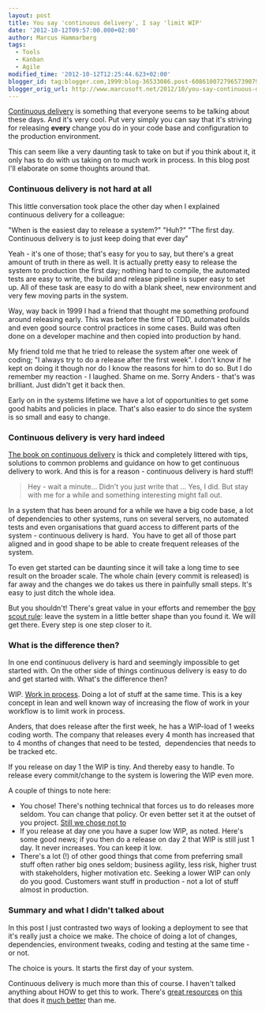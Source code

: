 ```yaml
---
layout: post
title: You say 'continuous delivery', I say 'limit WIP'
date: '2012-10-12T09:57:00.000+02:00'
author: Marcus Hammarberg
tags:
  - Tools
  - Kanban
  - Agile
modified_time: '2012-10-12T12:25:44.623+02:00'
blogger_id: tag:blogger.com,1999:blog-36533086.post-6086100727965739079
blogger_orig_url: http://www.marcusoft.net/2012/10/you-say-continuous-delivery-i-say-limit.html
---
```


<a href="http://continuous-delivery.thoughtworks.com/"
target="_blank">Continuous delivery</a> is something that everyone seems
to be talking about these days. And it's very cool.
Put very simply you can say that it's striving for releasing
**every** change you do in your code base and configuration to the
production environment.

This can seem like a very daunting task to take on but if you think
about it, it only has to do with us taking on to much work in process.
In this blog post I'll elaborate on some thoughts around that.



### Continuous delivery is not hard at all

This little conversation took place the other day when I explained
continuous delivery for a colleague:

"When is the easiest day to release a system?"
"Huh?"
"The first day. Continuous delivery is to just keep doing that ever
day"

Yeah - it's one of those; that's easy for you to say, but there's a
great amount of truth in there as well. It is actually pretty easy to
release the system to production the first day; nothing hard to compile,
the automated tests are easy to write, the build and release pipeline is
super easy to set up.
All of these task are easy to do with a blank sheet, new environment and
very few moving parts in the system.

Way, way back in 1999 I had a friend that thought me something profound
around releasing early. This was before the time of TDD, automated
builds and even good source control practices in some cases. Build was
often done on a developer machine and then copied into production by
hand.

My friend told me that he tried to release the system after one week of
coding; "I always try to do a release after the first week". I don't
know if he kept on doing it though nor do I know the reasons for him to
do so. But I do remember my reaction - I laughed. Shame on me.
Sorry Anders - that's was brilliant. Just didn't get it back then.

Early on in the systems lifetime we have a lot of opportunities to get
some good habits and policies in place. That's also easier to do since
the system is so small and easy to change.

### Continuous delivery is very hard indeed

<a
href="http://www.amazon.com/gp/product/0321601912?tag=contindelive-20"
target="_blank">The book on continuous delivery</a> is thick and
completely littered with tips, solutions to common problems and guidance
on how to get continuous delivery to work. And this is for a reason -
continuous delivery is hard stuff!

> Hey - wait a minute... Didn't you just write that ...
> Yes, I did. But stay with me for a while and something interesting
> might fall out. 

In a system that has been around for a while we have a big code base, a
lot of dependencies to other systems, runs on several servers, no
automated tests and even organisations that guard access to different
parts of the system - continuous delivery is hard.  You have to get all
of those part aligned and in good shape to be able to create frequent
releases of the system.

To even get started can be daunting since it will take a long time to
see result on the broader scale. The whole chain (every commit is
released) is far away and the changes we do takes us there in painfully
small steps. It's easy to just ditch the whole idea.

But you shouldn't! There's great value in your efforts and remember the
<a
href="http://programmer.97things.oreilly.com/wiki/index.php/The_Boy_Scout_Rule"
target="_blank">boy scout rule</a>: leave the system in a little better
shape than you found it. We will get there. Every step is one step
closer to it.

### What is the difference then?

<div>

In one end continuous delivery is hard and seemingly impossible to get
started with. On the other side of things continuous delivery is easy to
do and get started with. What's the difference then? 

</div>

<div>



</div>

<div>

WIP. <a href="http://en.wikipedia.org/wiki/Work_in_process"
target="_blank">Work in process</a>. Doing a lot of stuff at the same
time. This is a key concept in lean and well known way of increasing the
flow of work in your workflow is to limit work in process. 

</div>

<div>



</div>

<div>

Anders, that does release after the first week, he has a WIP-load of 1
weeks coding worth. The company that releases every 4 month has
increased that to 4 months of changes that need to be tested, 
dependencies that needs to be tracked etc. 

</div>

<div>

If you release on day 1 the WIP is tiny. And thereby easy to handle. To
release every commit/change to the system is lowering the WIP even
more. 

</div>

<div>



</div>

<div>

A couple of things to note here:

</div>

<div>

-   You chose! There's nothing technical that forces us to do releases
    more seldom. You can change that policy. Or even better set it at
    the outset of you project. <a
    href="http://www.marcusoft.net/2012/05/deploying-often-is-betteragile-for-non.html"
    target="_blank">Still we chose not to</a>
-   If you release at day one you have a super low WIP, as noted. Here's
    some good news; if you then do a release on day 2 that WIP is still
    just 1 day. It never increases. You can keep it low.
-   There's a lot (!) of other good things that come
    from preferring small stuff often rather big ones seldom; business
    agility, less risk, higher trust with stakeholders, higher
    motivation etc. Seeking a lower WIP can only do you good.
    Customers want stuff in production - not a lot of stuff almost in
    production. 

### Summary and what I didn't talked about

</div>

<div>

In this post I just contrasted two ways of looking a deployment to see
that it's really just a choice we make. The choice of doing a lot of
changes, dependencies, environment tweaks, coding and testing at the
same time - or not. 

</div>

<div>

The choice is yours. It starts the first day of your system. 

</div>

<div>



</div>

<div>

Continuous delivery is much more than this of course. I haven't talked
anything about HOW to get this to work. There's <a
href="http://www.amazon.com/gp/product/0321601912?tag=contindelive-20"
target="_blank">great resources</a> on
<a href="http://continuous-delivery.thoughtworks.com/"
target="_blank">this</a> that does it
<a href="http://t.co/GP2GZjOM" target="_blank">much better</a> than me.

</div>
